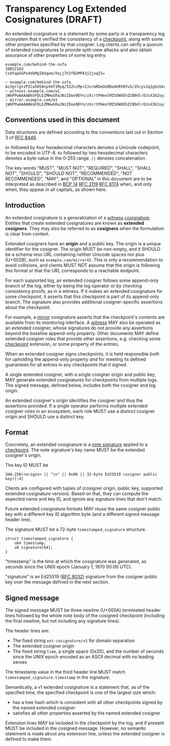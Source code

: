 # Transparency Log Extended Cosignatures (DRAFT)

An extended cosignature is a statement by some party in a transparency log
ecosystem that it verified the consistency of a [checkpoint][], along with some
other properties specified by that cosigner. Log clients can verify a quorum of
extended cosignatures to provide split-view attacks and also obtain assurance of
other properties of some log entry.

```
example.com/behind-the-sofa
20852163
CsUYapGGPo4dkMgIAUqom/Xajj7h2fB2MPA3j2jxq2I=

— example.com/behind-the-sofa Az3grlgtzPICa5OS8npVmf1Myq/5IZniMp+ZJurmRDeOoRDe4URYN7u5/Zhcyv2q1gGzGku9nTo+zyWE+xeMcTOAYQ8=
— witness.example.com/w1 jWbPPwAAAABkGFDLEZMHwSRaJNiIDoe9DYn/zXcrtPHeolMI5OWXEhZCB9dlrDJsX3b2oyin1nPZ\nqhf5nNo0xUe+mbIUBkBIfZ+qnA==
— mirror.example.com/m1 jWbPPwAAAABkGFDLEZMHwSRaJNiIDoe9DYn/zXcrtPHeolMI5OWXEhZCB9dlrDJsX3b2oyin1nPZ\nqhf5nNo0xUe+mbIUBkBIfZ+qnA==
```

## Conventions used in this document

Data structures are defined according to the conventions laid out in Section 3
of [RFC 8446][].

`U+` followed by four hexadecimal characters denotes a Unicode codepoint, to be
encoded in UTF-8. `0x` followed by two hexadecimal characters denotes a byte
value in the 0-255 range. `||` denotes concatenation.

The key words "MUST", "MUST NOT", "REQUIRED", "SHALL", "SHALL NOT", "SHOULD",
"SHOULD NOT", "RECOMMENDED", "NOT RECOMMENDED", "MAY", and "OPTIONAL" in this
document are to be interpreted as described in [BCP 14][] [RFC 2119][] [RFC
8174][] when, and only when, they appear in all capitals, as shown here.

[RFC 8446]: https://www.rfc-editor.org/rfc/rfc8446.html
[BCP 14]: https://www.rfc-editor.org/info/bcp14
[RFC 2119]: https://www.rfc-editor.org/rfc/rfc2119.html
[RFC 8174]: https://www.rfc-editor.org/rfc/rfc8174.html
[RFC 8032]: https://www.rfc-editor.org/rfc/rfc8032.html

## Introduction

An extended cosignature is a generalization of a [witness][] [cosignature][].
Entities that create extended cosignatures are known as **extended cosigners**.
They may also be referred to as **cosigners** when the formulation is clear
from context.

Extended cosigners have an **origin** and a public key. The origin is a unique
identifier for the cosigner. The origin MUST be non-empty, and it SHOULD be
a schema-less URL containing neither Unicode spaces nor plus (U+002B), such
as `example.com/mirror42`. This is only a recommendation to avoid collisions,
and clients MUST NOT assume that the origin is following this format or that
the URL corresponds to a reachable endpoint.

For each supported log, an extended cosigner follows some append-only branch of
the log, either by being the log operator or by checking consistency proofs, as
in a witness. If it makes an extended cosignature for some checkpoint, it
asserts that this checkpoint is part of its append-only branch. The signature
also provides additional cosigner-specific assertions about the checkpoint.

For example, a [mirror][] cosignature asserts that the checkpoint's contents are
available from its monitoring interface. A [witness][] MAY also be operated as
an extended cosigner, whose signatures do not provide any assertions beyond the
baseline append-only property. Other documents MAY define extended cosigner
roles that provide other assertions, e.g. checking some [checkpoint][]
extension, or some property of the entries.

When an extended cosigner signs checkpoints, it is held responsible *both*
for upholding the append-only property *and* for meeting its defined guarantees
for all entries in any checkpoints that it signed.

A single extended cosigner, with a single cosigner origin and public key, MAY
generate extended cosignatures for checkpoints from multiple logs. The signed
message, defined below, includes both the cosigner and log origin.

An extended cosigner's origin identifies the cosigner and thus the assertions
provided. If a single operator performs multiple extended cosigner roles in an
ecosystem, each role MUST use a distinct cosigner origin and SHOULD use a
distinct key.

## Format

Concretely, an extended cosignature is a [note signature][] applied to a
[checkpoint][]. The note signature's key name MUST be the extended cosigner's
origin.

The key ID MUST be

    SHA-256(<origin> || "\n" || 0x06 || 32-byte Ed25519 cosigner public key)[:4]

Clients are configured with tuples of (cosigner origin, public key, supported
extended cosignature version). Based on that, they can compute the expected
name and key ID, and ignore any signature lines that don't match.

Future extended cosignature formats MAY reuse the same cosigner public key with
a different key ID algorithm byte (and a different signed message header line).

The signature MUST be a 72-byte `timestamped_signature` structure.

    struct timestamped_signature {
        u64 timestamp;
        u8 signature[64];
    }

"timestamp" is the time at which the cosignature was generated, as seconds since
the UNIX epoch (January 1, 1970 00:00 UTC).

"signature" is an Ed25519 ([RFC 8032][]) signature from the cosigner public key
over the message defined in the next section.

## Signed message

The signed message MUST be three newline (U+000A) terminated header lines
followed by the whole note body of the cosigned checkpoint (including the final
newline, but not including any signature lines).

The header lines are:

* The fixed string `ext-cosignature/v1` for domain separation
* The extended cosigner origin
* The fixed string `time`, a single space (0x20), and the number of seconds since the UNIX epoch encoded as an ASCII decimal with no leading zeroes

The timestamp value in the third header line MUST match
`timestamped_signature.timestamp` in the signature.

Semantically, a v1 extended cosignature is a statement that, as of the specified
time, the specified checkpoint is one of the largest size which:

* has a tree hash which is consistent with all other checkpoints signed by the named extended cosigner
* satisfies all other properties asserted by the named extended cosigner

Extension lines MAY be included in the checkpoint by the log, and if present
MUST be included in the cosigned message. However, no semantic statement is made
about any extension line, unless the extended cosigner is defined to make them.

[checkpoint]: https://c2sp.org/tlog-checkpoint
[cosignature]: https://c2sp.org/tlog-cosignature
<!-- TODO: Replace this link with https://c2sp.org/tlog-mirror -->
[mirror]: ./tlog-mirror.md
[note signature]: https://c2sp.org/signed-note
[witness]: https://c2sp.org/tlog-witness
